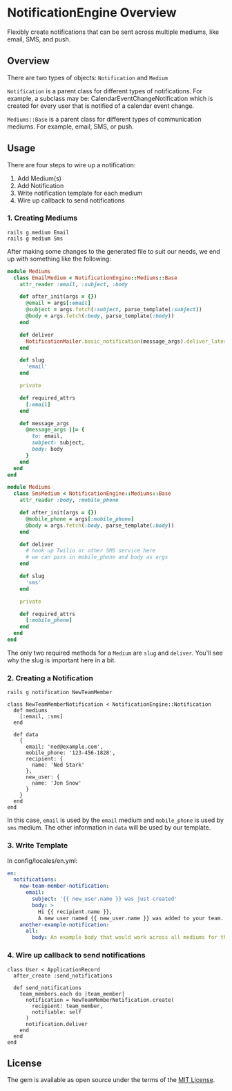 # NotificationEngine Overview

Flexibly create notifications that can be sent across multiple mediums, like email, SMS, and push.

## Overview

There are two types of objects: `Notification` and `Medium`

`Notification` is a parent class for different types of notifications. For example, a subclass may be: CalendarEventChangeNotification which is created for every user that is notified of a calendar event change.

`Mediums::Base` is a parent class for different types of communication mediums. For example, email, SMS, or push.

## Usage

There are four steps to wire up a notification:

1. Add Medium(s)
2. Add Notification
3. Write notification template for each medium
4. Wire up callback to send notifications

### 1. Creating Mediums

```
rails g medium Email
rails g medium Sms
```

After making some changes to the generated file to suit our needs, we end up with something like the following:

```ruby
module Mediums
  class EmailMedium < NotificationEngine::Mediums::Base
    attr_reader :email, :subject, :body

    def after_init(args = {})
      @email = args[:email]
      @subject = args.fetch(:subject, parse_template(:subject))
      @body = args.fetch(:body, parse_template(:body))
    end

    def deliver
      NotificationMailer.basic_notification(message_args).deliver_later
    end

    def slug
      'email'
    end

    private

    def required_attrs
      [:email]
    end

    def message_args
      @message_args ||= {
        to: email,
        subject: subject,
        body: body
      }
    end
  end
end
```

```ruby
module Mediums
  class SmsMedium < NotificationEngine::Mediums::Base
    attr_reader :body, :mobile_phone

    def after_init(args = {})
      @mobile_phone = args[:mobile_phone]
      @body = args.fetch(:body, parse_template(:body))
    end

    def deliver
      # hook up Twilio or other SMS service here
      # we can pass in mobile_phone and body as args
    end

    def slug
      'sms'
    end

    private

    def required_attrs
      [:mobile_phone]
    end
  end
end
```

The only two required methods for a `Medium` are `slug` and `deliver`. You'll see why the slug is important here in a bit.

### 2. Creating a Notification

```
rails g notification NewTeamMember
```

```
class NewTeamMemberNotification < NotificationEngine::Notification
  def mediums
    [:email, :sms]
  end

  def data
    {
      email: 'ned@example.com',
      mobile_phone: '123-456-1828',
      recipient: {
        name: 'Ned Stark'
      },
      new_user: {
        name: 'Jon Snow'
      }
    }
  end
end
```

In this case, `email` is used by the `email` medium and `mobile_phone` is used by `sms` medium. The other information in `data` will be used by our template.

### 3. Write Template

In config/locales/en.yml:

```yml
en:
  notifications:
    new-team-member-notification:
      email:
        subject: '{{ new_user.name }} was just created'
        body: >
          Hi {{ recipient.name }},
          A new user named {{ new_user.name }} was added to your team. Please login to review the new user.
    another-example-notification:
      all:
        body: An example body that would work across all mediums for this notification
```

### 4. Wire up callback to send notifications

```
class User < ApplicationRecord
  after_create :send_notifications

  def send_notifications
    team_members.each do |team_member|
      notification = NewTeamMemberNotification.create(
        recipient: team_member,
        notifiable: self
      )
      notification.deliver
    end
  end
end
```

## License
The gem is available as open source under the terms of the [MIT License](http://opensource.org/licenses/MIT).
